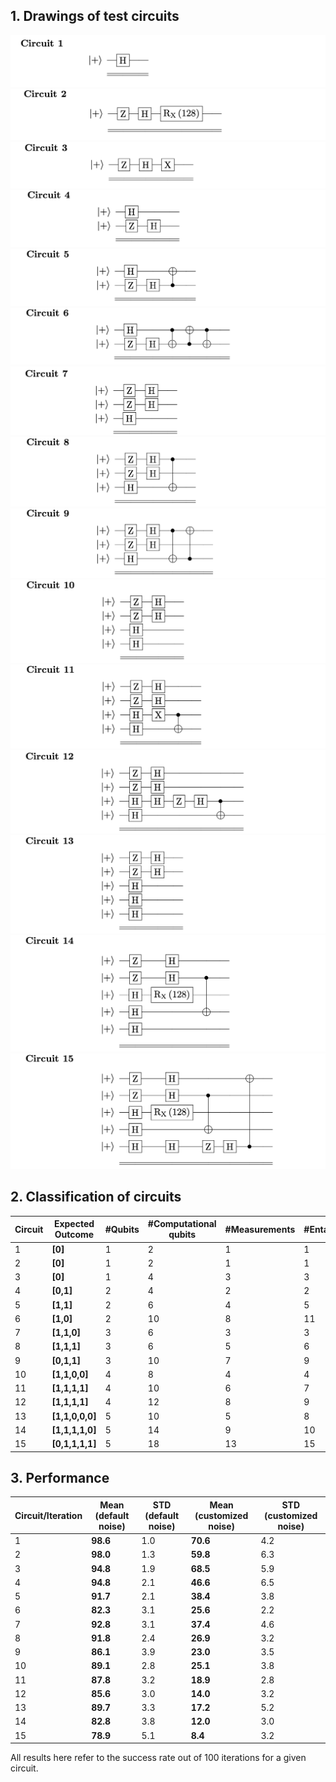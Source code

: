 ## 1. Drawings of test circuits

![alt text](https://github.com/veriqloud/ubqc_squidasm/blob/main/test_circuits/circuit_1.png?raw=true)
![alt text](https://github.com/veriqloud/ubqc_squidasm/blob/main/test_circuits/circuit_2.png?raw=true)
![alt text](https://github.com/veriqloud/ubqc_squidasm/blob/main/test_circuits/circuit_3.png?raw=true)
![alt text](https://github.com/veriqloud/ubqc_squidasm/blob/main/test_circuits/circuit_4.png?raw=true)
![alt text](https://github.com/veriqloud/ubqc_squidasm/blob/main/test_circuits/circuit_5.png?raw=true)
![alt text](https://github.com/veriqloud/ubqc_squidasm/blob/main/test_circuits/circuit_6.png?raw=true)
![alt text](https://github.com/veriqloud/ubqc_squidasm/blob/main/test_circuits/circuit_7.png?raw=true)
![alt text](https://github.com/veriqloud/ubqc_squidasm/blob/main/test_circuits/circuit_8.png?raw=true)
![alt text](https://github.com/veriqloud/ubqc_squidasm/blob/main/test_circuits/circuit_9.png?raw=true)
![alt text](https://github.com/veriqloud/ubqc_squidasm/blob/main/test_circuits/circuit_10.png?raw=true)
![alt text](https://github.com/veriqloud/ubqc_squidasm/blob/main/test_circuits/circuit_11.png?raw=true)
![alt text](https://github.com/veriqloud/ubqc_squidasm/blob/main/test_circuits/circuit_12.png?raw=true)
![alt text](https://github.com/veriqloud/ubqc_squidasm/blob/main/test_circuits/circuit_13.png?raw=true)
![alt text](https://github.com/veriqloud/ubqc_squidasm/blob/main/test_circuits/circuit_14.png?raw=true)
![alt text](https://github.com/veriqloud/ubqc_squidasm/blob/main/test_circuits/circuit_15.png?raw=true)

## 2. Classification of circuits

|Circuit| Expected Outcome|#Qubits|#Computational qubits|#Measurements|#Entanglements|
| ----- |-------|------|------|------|------|
|1      | **[0]**   | 1    | 2    | 1    |  1   |
|2      | **[0]**   | 1    | 2    | 1    |  1   |
|3      | **[0]**   | 1    | 4    | 3    |  3   |
|4      | **[0,1]**   | 2    | 4    | 2    |  2   |
|5      | **[1,1]**   | 2    | 6    | 4    |  5   |
|6      | **[1,0]**   | 2    | 10    | 8    |  11   |
|7      | **[1,1,0]**   | 3    | 6    | 3    |  3   |
|8      | **[1,1,1]**   | 3    | 6    | 5    |  6   |
|9      | **[0,1,1]**   | 3    | 10    | 7    |  9  |
|10      | **[1,1,0,0]**   | 4    | 8    | 4    |  4   |
|11      | **[1,1,1,1]**   | 4    | 10    | 6    |  7   |
|12      | **[1,1,1,1]**   | 4    | 12    | 8    |  9   |
|13      | **[1,1,0,0,0]**   | 5    | 10    | 5    |  8   |
|14      | **[1,1,1,1,0]**   | 5    | 14    | 9    |  10   |
|15      | **[0,1,1,1,1]**   | 5    | 18    | 13    |  15   |

## 3. Performance

|Circuit/Iteration|Mean (default noise)|STD (default noise)|Mean (customized noise) | STD (customized noise) |
|----|----|----|----|----|
1|**98.6**| 1.0 | **70.6** | 4.2
2       |**98.0** | 1.3 | **59.8** | 6.3
3       |**94.8** | 1.9 | **68.5** | 5.9
4       |**94.8** | 2.1 | **46.6** | 6.5
5         |**91.7** | 2.1 | **38.4** | 3.8
6        |**82.3**|  3.1 | **25.6** | 2.2
7      |**92.8** | 3.1 | **37.4** | 4.6
8          |**91.8**| 2.4 | **26.9** | 3.2
9         |**86.1** | 3.9 | **23.0** | 3.5
10         |**89.1** | 2.8 | **25.1** | 3.8
11         |**87.8** | 3.2 | **18.9** | 2.8
12       |**85.6** | 3.0 | **14.0** | 3.2
13        |**89.7** | 3.3 | **17.2** | 5.2
14        |**82.8** | 3.8 | **12.0** | 3.0
15         |**78.9** | 5.1| **8.4** | 3.2

All results here refer to the success rate out of 100 iterations for a given circuit.



